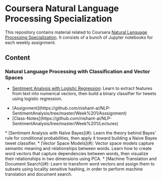 # Coursera Natural Language Processing Specialization

This repository contains material related to Coursera [Natural Language Processing Specialization](https://www.coursera.org/specializations/natural-language-processing). It consists of a bunch of Jupyter notebooks for each weekly assignment.

## Content

### Natural Language Processing with Classification and Vector Spaces

* [Sentiment Analysis with Logistic Regression](https://github.com/nishant-ai/NLP-SentimentAnalysis/tree/master/Week%201): Learn to extract features from text into numerical vectors, then build a binary classifier for tweets using logistic regression.
<ul>
  <li>[Assignment](https://github.com/nishant-ai/NLP-SentimentAnalysis/tree/master/Week%201/Asssignment)</li>
  <li>[Class-Notes](https://github.com/nishant-ai/NLP-SentimentAnalysis/tree/master/Week%201/Lectures)</li>
</ul>
* [Sentiment Analysis with Naïve Bayes](#): Learn the theory behind Bayes' rule for conditional probabilities, then apply it toward building a Naive Bayes tweet classifier.
* [Vector Space Models](#): Vector space models capture semantic meaning and relationships between words. Learn how to create word vectors that capture dependencies between words, then visualize their relationships in two dimensions using PCA.
* [Machine Translation and Document Search](#): Learn to transform word vectors and assign them to subsets using locality sensitive hashing, in order to perform machine translation and document search.
